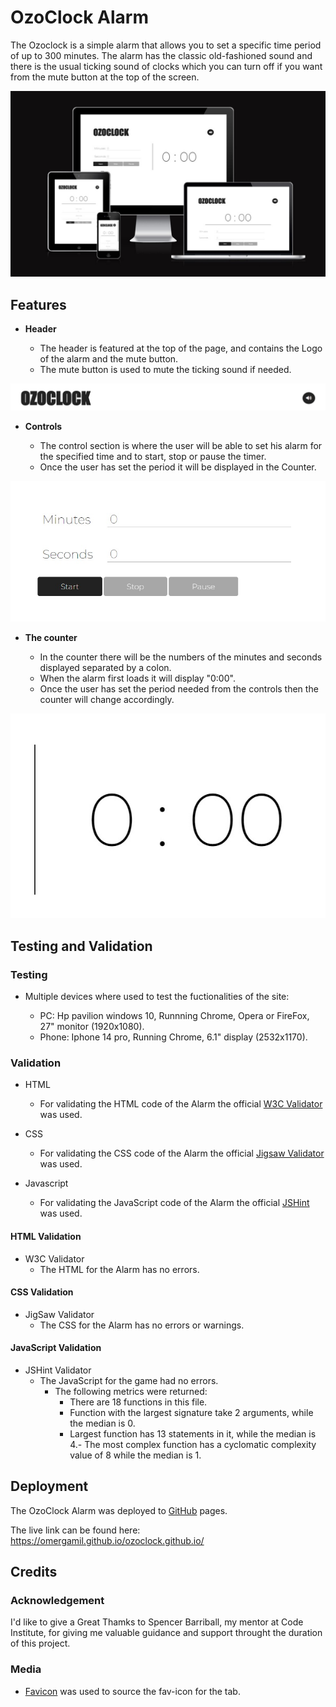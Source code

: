 # OzoClock Alarm

The Ozoclock is a simple alarm that allows you to set a specific time period of up to 300 minutes. The alarm has the classic old-fashioned sound and there is the usual ticking sound of clocks which you can turn off if you want from the mute button at the top of the screen.

![Mockup](assets/images/mock-up.jpg)

## Features 

- __Header__

    - The header is featured at the top of the page, and contains the Logo of the alarm and the mute button.
    - The mute button is used to mute the ticking sound if needed.

![Header](assets/images/header.jpg)

- __Controls__

    - The control section is where the user will be able to set his alarm for the specified time and to start, stop or pause the timer.
    - Once the user has set the period it will be displayed in the Counter.

![Moves area](assets/images/controls.jpg)

- __The counter__

    - In the counter there will be the numbers of the minutes and seconds displayed separated by a colon.
    - When the alarm first loads it will display "0:00".
    - Once the user has set the period needed from the controls then the counter will change accordingly.

![Image area](assets/images/counter.jpg)

## Testing and Validation 

### Testing 

- Multiple devices where used to test the fuctionalities of the site:

  - PC: Hp pavilion windows 10, Runnning Chrome, Opera or FireFox, 27" monitor (1920x1080).
  - Phone: Iphone 14 pro, Running Chrome, 6.1" display (2532x1170).

### Validation

- HTML
    - For validating the HTML code of the Alarm the official [W3C Validator](https://validator.w3.org/) was used.

- CSS
    - For validating the CSS code of the Alarm the official [Jigsaw Validator](https://jigsaw.w3.org/css-validator/) was used.

- Javascript
    - For validating the JavaScript code of the Alarm the official [JSHint](https://jshint.com/) was used.

#### HTML Validation

- W3C Validator 
    - The HTML for the Alarm has no errors.

#### CSS Validation 

- JigSaw Validator
    - The CSS for the Alarm has no errors or warnings.

#### JavaScript Validation 

- JSHint Validator 
    - The JavaScript for the game had no errors.
        - The following metrics were returned:
            - There are 18 functions in this file.
            - Function with the largest signature take 2 arguments, while the median is 0.
            - Largest function has 13 statements in it, while the median is 4.- The most complex function has a cyclomatic complexity value of 8 while the median is 1.

## Deployment

The OzoClock Alarm was deployed to [GitHub](https://github.com/) pages.

The live link can be found here: https://omergamil.github.io/ozoclock.github.io/

## Credits 

### Acknowledgement

I'd like to give a Great Thamks to Spencer Barriball, my mentor at Code Institute, for giving me valuable guidance and support throught the duration of this project.

### Media

- [Favicon](https://favicon.io/) was used to source the fav-icon for the tab.